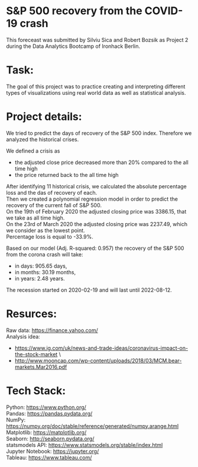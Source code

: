 # S&P 500 recovery from the COVID-19 crash
This foreceast was submitted by Silviu Sica and Robert Bozsik as Project 2 during the Data Analytics Bootcamp of Ironhack Berlin.

# Task:
The goal of this project was to practice creating and interpreting different types of visualizations using real world data as well as statistical analysis.

# Project details:
We tried to predict the days of recovery of the S&P 500 index. Therefore we analyzed the historical crises.

We defined a crisis as 
 - the adjusted close price decreased more than 20% compared to the all time high
 - the price returned back to the all time high
 
After identifying 11 historical crisis, we calculated the absolute percentage loss and the das of recovery of each. \
Then we created a polynomial regression model in order to predict the recovery of the current fall of S&P 500. \
On the 19th of February 2020 the adjusted closing price was 3386.15, that we take as all time high. \
On the 23rd of March 2020 the adjusted closing price was 2237.49, which we consider as the lowest point. \
Percentage loss is equal to -33.9%.

Based on our model (Adj. R-squared: 0.957) the recovery of the S&P 500 from the corona crash will take:
 - in days: 905.65 days,
 - in months: 30.19 months,
 - in years: 2.48 years.

The recession started on 2020-02-19 and will last until 2022-08-12.

# Resurces:
Raw data: https://finance.yahoo.com/ \
Analysis idea:
- https://www.ig.com/uk/news-and-trade-ideas/coronavirus-impact-on-the-stock-market \
- http://www.mooncap.com/wp-content/uploads/2018/03/MCM.bear-markets.Mar2016.pdf 

# Tech Stack:
Python: https://www.python.org/ \
Pandas: https://pandas.pydata.org/ \
NumPy: https://numpy.org/doc/stable/reference/generated/numpy.arange.html \
Matplotlib: https://matplotlib.org/ \
Seaborn: http://seaborn.pydata.org/ \
statsmodels API: https://www.statsmodels.org/stable/index.html \
Jupyter Notebook: https://jupyter.org/ \
Tableau: https://www.tableau.com/
